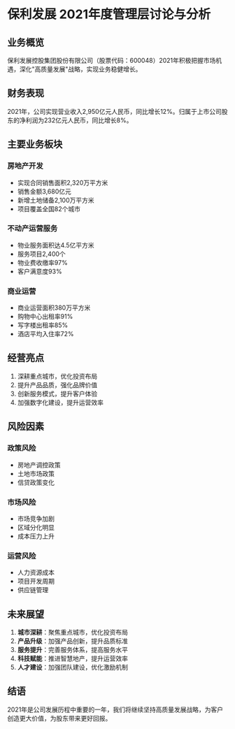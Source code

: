 # 保利发展 2021年度管理层讨论与分析

## 业务概览

保利发展控股集团股份有限公司（股票代码：600048）2021年积极把握市场机遇，深化"高质量发展"战略，实现业务稳健增长。

## 财务表现

2021年，公司实现营业收入2,950亿元人民币，同比增长12%。归属于上市公司股东的净利润为232亿元人民币，同比增长8%。

## 主要业务板块

### 房地产开发
- 实现合同销售面积2,320万平方米
- 销售金额3,680亿元
- 新增土地储备2,100万平方米
- 项目覆盖全国82个城市

### 不动产运营服务
- 物业服务面积达4.5亿平方米
- 服务项目2,400个
- 物业费收缴率97%
- 客户满意度93%

### 商业运营
- 商业运营面积380万平方米
- 购物中心出租率91%
- 写字楼出租率85%
- 酒店平均入住率72%

## 经营亮点

1. 深耕重点城市，优化投资布局
2. 提升产品品质，强化品牌价值
3. 创新服务模式，提升客户体验
4. 加强数字化建设，提升运营效率

## 风险因素

### 政策风险
- 房地产调控政策
- 土地市场政策
- 信贷政策变化

### 市场风险
- 市场竞争加剧
- 区域分化明显
- 成本压力上升

### 运营风险
- 人力资源成本
- 项目开发周期
- 供应链管理

## 未来展望

1. **城市深耕**：聚焦重点城市，优化投资布局
2. **产品升级**：加强产品创新，提升品质标准
3. **服务提升**：完善服务体系，提高服务水平
4. **科技赋能**：推进智慧地产，提升运营效率
5. **人才建设**：加强团队建设，优化激励机制

## 结语

2021年是公司发展历程中重要的一年，我们将继续坚持高质量发展战略，为客户创造更大价值，为股东带来更好回报。 